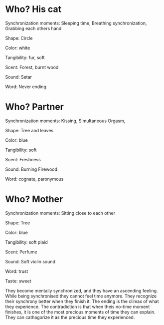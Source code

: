 # Who? His cat

Synchronization moments: Sleeping time, Breathing synchronization, Grabbing each others hand

Shape: Circle

Color: white
  
Tangibility: fur, soft

Scent: Forest, burnt wood

Sound: Setar

Word: Never ending
<br> 


# Who? Partner

Synchronization moments: Kissing, Simultaneous Orgasm, 

Shape: Tree and leaves

Color: blue

Tangibility: soft

Scent: Freshness

Sound: Burning Firewood

Word: cognate, paronymous
<br> 


# Who? Mother

Synchronization moments: Sitting close to each other

Shape: Tree 

Color: blue

Tangibility: soft plaid

Scent: Perfume

Sound: Soft violin sound

Word: trust

Taste: sweet
<br> 

They become mentally synchronized, and they have an ascending feeling. While being synchronised they cannot feel time anymore. They recognize their synchrony better when they finish it. The ending is the climax of what they experience. The contradiction is that when theis no-time moment finishes, it is one of the most precious moments of time they can explain. They can cathagorize it as the precious time they experienced. 